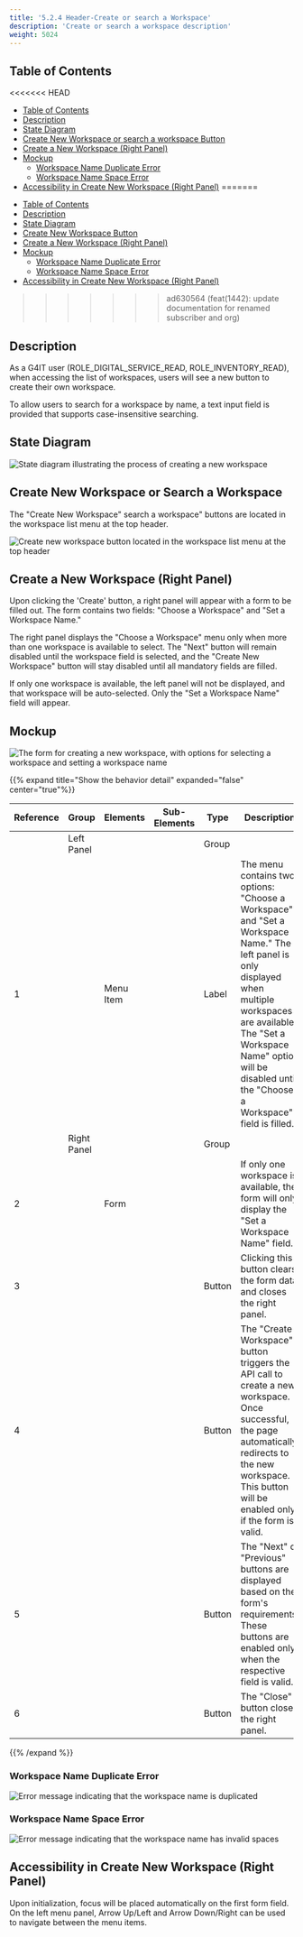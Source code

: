 ```yaml
---
title: '5.2.4 Header-Create or search a Workspace'
description: 'Create or search a workspace description'
weight: 5024
---
```


## Table of Contents

<!-- TOC -->
<<<<<<< HEAD
  * [Table of Contents](#table-of-contents)
  * [Description](#description)
  * [State Diagram](#state-diagram)
  * [Create New Workspace or search a workspace Button](#create-new-workspace-or-search-a-workspace-button)
  * [Create a New Workspace (Right Panel)](#create-a-new-workspace-right-panel)
  * [Mockup](#mockup)
    * [Workspace Name Duplicate Error](#workspace-name-duplicate-error)
    * [Workspace Name Space Error](#workspace-name-space-error)
  * [Accessibility in Create New Workspace (Right Panel)](#accessibility-in-create-new-workspace-right-panel)
=======

-   [Table of Contents](#table-of-contents)
-   [Description](#description)
-   [State Diagram](#state-diagram)
-   [Create New Workspace Button](#create-new-Workspace-button)
-   [Create a New Workspace (Right Panel)](#create-a-new-Workspace-right-panel)
-   [Mockup](#mockup)
    -   [Workspace Name Duplicate Error](#Workspace-name-duplicate-error)
    -   [Workspace Name Space Error](#Workspace-name-space-error)
-   [Accessibility in Create New Workspace (Right Panel)](#accessibility-in-create-new-Workspace-right-panel)
>>>>>>> ad630564 (feat(1442): update documentation for renamed subscriber and org)
<!-- TOC -->

## Description

As a G4IT user (ROLE_DIGITAL_SERVICE_READ, ROLE_INVENTORY_READ), when accessing the list of workspaces, users will
see a new button to create their own workspace.

To allow users to search for a workspace by name, a text input field is provided that supports case-insensitive searching.
## State Diagram

![State diagram illustrating the process of creating a new workspace](../images/organization_creation_state_diagram.png)

## Create New Workspace or Search a Workspace 

The "Create New Workspace" search a workspace" buttons are located in the workspace list menu at the top header.

![Create new workspace button located in the workspace list menu at the top header](../images/create_organization_button.png)

## Create a New Workspace (Right Panel)

Upon clicking the 'Create' button, a right panel will appear with a form to be filled out. The form contains two
fields: "Choose a Workspace" and "Set a Workspace Name."  

The right panel displays the "Choose a Workspace" menu only when more than one workspace is available to select.
The "Next" button will remain disabled until the workspace field is selected, and the "Create New Workspace" button
will stay disabled until all mandatory fields are filled.

If only one workspace is available, the left panel will not be displayed, and that workspace will be
auto-selected. Only the "Set a Workspace Name" field will appear.

## Mockup

![The form for creating a new workspace, with options for selecting a workspace and setting a workspace name](../images/create_organization_form_id.png)

{{% expand title="Show the behavior detail" expanded="false" center="true"%}}

| Reference | Group       | Elements  | Sub-Elements | Type   | Description                                                                                                                                                                                                                                                 |
|-----------|-------------|-----------|--------------|--------|-------------------------------------------------------------------------------------------------------------------------------------------------------------------------------------------------------------------------------------------------------------|
|           | Left Panel  |           |              | Group  |                                                                                                                                                                                                                                                             |
| 1         |             | Menu Item |              | Label  | The menu contains two options: "Choose a Workspace" and "Set a Workspace Name." The left panel is only displayed when multiple workspaces are available. The "Set a Workspace Name" option will be disabled until the "Choose a Workspace" field is filled. |
|           | Right Panel |           |              | Group  |                                                                                                                                                                                                                                                             |
| 2         |             | Form      |              |        | If only one workspace is available, the form will only display the "Set a Workspace Name" field.                                                                                                                                                            |
| 3         |             |           |              | Button | Clicking this button clears the form data and closes the right panel.                                                                                                                                                                                       |
| 4         |             |           |              | Button | The "Create Workspace" button triggers the API call to create a new workspace. Once successful, the page automatically redirects to the new workspace. This button will be enabled only if the form is valid.                                               |
| 5         |             |           |              | Button | The "Next" or "Previous" buttons are displayed based on the form's requirements. These buttons are enabled only when the respective field is valid.                                                                                                         |
| 6         |             |           |              | Button | The "Close" button closes the right panel.                                                                                                                                                                                                                  |

{{% /expand %}}

### Workspace Name Duplicate Error

![Error message indicating that the workspace name is duplicated](../images/create_organization_name_duplicate.png)

### Workspace Name Space Error

![Error message indicating that the workspace name has invalid spaces](../images/create_organization_name_space.png)

## Accessibility in Create New Workspace (Right Panel)

Upon initialization, focus will be placed automatically on the first form field.  
On the left menu panel, Arrow Up/Left and Arrow Down/Right can be used to navigate between the menu items.
